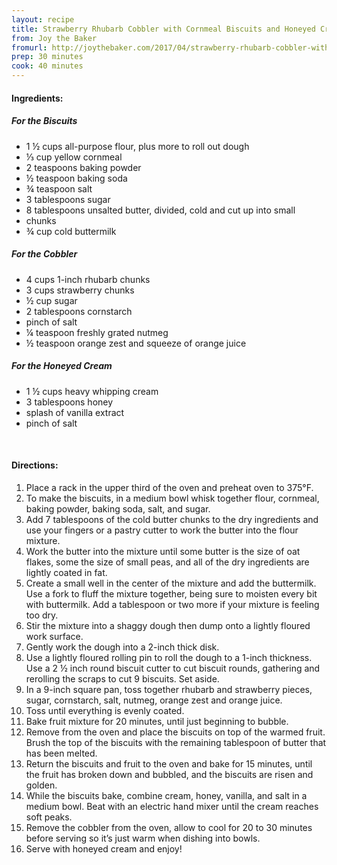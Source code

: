 ```yaml
---
layout: recipe
title: Strawberry Rhubarb Cobbler with Cornmeal Biscuits and Honeyed Cream
from: Joy the Baker 
fromurl: http://joythebaker.com/2017/04/strawberry-rhubarb-cobbler-with-cornmeal-biscuits-and-honeyed-cream/
prep: 30 minutes
cook: 40 minutes
---
```


#### Ingredients:

##### For the Biscuits

* 1 ½ cups all-purpose flour, plus more to roll out dough
* ⅓ cup yellow cornmeal
* 2 teaspoons baking powder
* ½ teaspoon baking soda
* ¾ teaspoon salt
* 3 tablespoons sugar
* 8 tablespoons unsalted butter, divided, cold and cut up into small
* chunks
* ¾ cup cold buttermilk

##### For the Cobbler

* 4 cups 1-inch rhubarb chunks
* 3 cups strawberry chunks
* ½ cup sugar
* 2 tablespoons cornstarch
* pinch of salt
* ¼ teaspoon freshly grated nutmeg
* ½ teaspoon orange zest and squeeze of orange juice

##### For the Honeyed Cream

* 1 ½ cups heavy whipping cream
* 3 tablespoons honey
* splash of vanilla extract
* pinch of salt

<br>

#### Directions:

1. Place a rack in the upper third of the oven and preheat oven to 375°F.
2. To make the biscuits, in a medium bowl whisk together flour, cornmeal, baking powder, baking soda, salt, and sugar. 
3. Add 7 tablespoons of the cold butter chunks to the dry ingredients and use your fingers or a pastry cutter to work the butter into the flour
mixture. 
4. Work the butter into the mixture until some butter is the size of oat flakes, some the size of small peas, and all of the dry ingredients are lightly coated in fat.
5. Create a small well in the center of the mixture and add the buttermilk. Use a fork to fluff the mixture together, being sure to moisten every bit with buttermilk. Add a tablespoon or two more if your mixture is feeling too dry.
6. Stir the mixture into a shaggy dough then dump onto a lightly floured work surface.
7. Gently work the dough into a 2-inch thick disk.
8. Use a lightly floured rolling pin to roll the dough to a 1-inch thickness. Use a 2 ½ inch round biscuit cutter to cut biscuit rounds, gathering and rerolling the scraps to cut 9 biscuits. Set aside.
9. In a 9-inch square pan, toss together rhubarb and strawberry pieces, sugar, cornstarch, salt, nutmeg, orange zest and orange juice.
10. Toss until everything is evenly coated.
11. Bake fruit mixture for 20 minutes, until just beginning to bubble.
12. Remove from the oven and place the biscuits on top of the warmed fruit. Brush the top of the biscuits with the remaining tablespoon of butter that has been melted.
13. Return the biscuits and fruit to the oven and bake for 15 minutes, until the fruit has broken down and bubbled, and the biscuits are risen and golden.
14. While the biscuits bake, combine cream, honey, vanilla, and salt in a medium bowl. Beat with an electric hand mixer until the cream reaches soft peaks.
15. Remove the cobbler from the oven, allow to cool for 20 to 30 minutes before serving so it’s just warm when dishing into bowls.
16. Serve with honeyed cream and enjoy!
